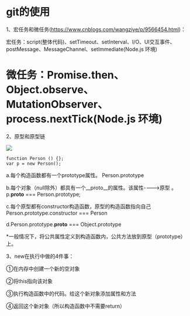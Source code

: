 # git的使用
1、宏任务和微任务(https://www.cnblogs.com/wangziye/p/9566454.html)：

宏任务：script(整体代码)、setTimeout、setInterval、I/O、UI交互事件、postMessage、MessageChannel、setImmediate(Node.js 环境)

微任务：Promise.then、Object.observe、MutationObserver、process.nextTick(Node.js 环境)
==========================
2、原型和原型链

![](https://www.showdoc.com.cn/server/api/attachment/visitFile?sign=42d11cfa21a4a45b114f7cc19cc3bedd)

```
function Person () {};
var p = new Person();
```

a.每个构造函数都有一个prototype属性。 Person.prototype

b.每个对象（null除外）都具有一个__proto__的属性。该属性---->原型 。 p.__proto__ === Person.prototype;

c.每个原型都有constructor构造函数，原型的构造函数指向自己   Person.prototype.constructor === Person

d.Person.prototype.__proto__ === Object.prototype

*一般情况下，将公共属性定义到构造函数内，公共方法放到原型（prototype）上。

3、new在执行中做的4件事：

①在内存中创建一个新的空对象

②将this指向该对象

③执行构造函数中的代码。给这个新对象添加属性和方法

④返回这个新对象（所以构造函数中不需要return）